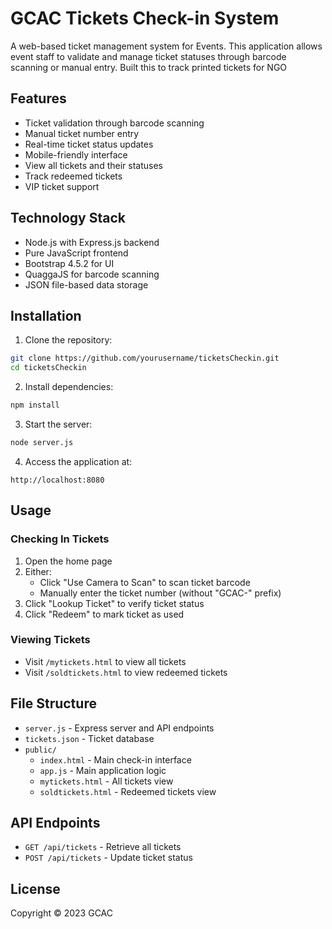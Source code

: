 # GCAC Tickets Check-in System

A web-based ticket management system for Events. This application allows event staff to validate and manage ticket statuses through barcode scanning or manual entry.
Built this to track printed tickets for NGO

## Features

- Ticket validation through barcode scanning
- Manual ticket number entry
- Real-time ticket status updates
- Mobile-friendly interface
- View all tickets and their statuses
- Track redeemed tickets
- VIP ticket support

## Technology Stack

- Node.js with Express.js backend
- Pure JavaScript frontend
- Bootstrap 4.5.2 for UI
- QuaggaJS for barcode scanning
- JSON file-based data storage

## Installation

1. Clone the repository:
```sh
git clone https://github.com/yourusername/ticketsCheckin.git
cd ticketsCheckin
```

2. Install dependencies:
```sh
npm install
```

3. Start the server:
```sh
node server.js
```

4. Access the application at:
```
http://localhost:8080
```

## Usage

### Checking In Tickets

1. Open the home page
2. Either:
   - Click "Use Camera to Scan" to scan ticket barcode
   - Manually enter the ticket number (without "GCAC-" prefix)
3. Click "Lookup Ticket" to verify ticket status
4. Click "Redeem" to mark ticket as used

### Viewing Tickets

- Visit `/mytickets.html` to view all tickets
- Visit `/soldtickets.html` to view redeemed tickets

## File Structure

- `server.js` - Express server and API endpoints
- `tickets.json` - Ticket database
- `public/`
  - `index.html` - Main check-in interface
  - `app.js` - Main application logic
  - `mytickets.html` - All tickets view
  - `soldtickets.html` - Redeemed tickets view

## API Endpoints

- `GET /api/tickets` - Retrieve all tickets
- `POST /api/tickets` - Update ticket status

## License

Copyright © 2023 GCAC
